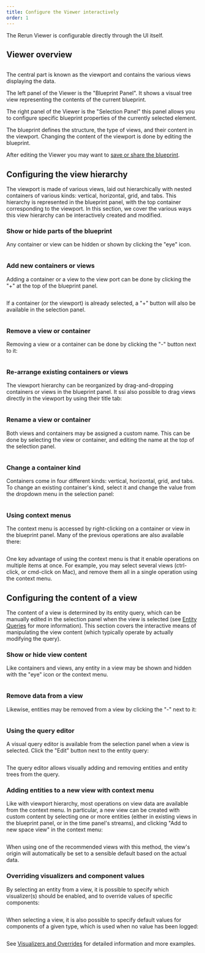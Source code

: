 ```yaml
---
title: Configure the Viewer interactively
order: 1
---
```


The Rerun Viewer is configurable directly through the UI itself.

## Viewer overview

<picture>
  <img src="https://static.rerun.io/overview/158a13691fe0364ed5d4dc420f5b2c39b60705cd/full.png" alt="">
  <source media="(max-width: 480px)" srcset="https://static.rerun.io/overview/158a13691fe0364ed5d4dc420f5b2c39b60705cd/480w.png">
  <source media="(max-width: 768px)" srcset="https://static.rerun.io/overview/158a13691fe0364ed5d4dc420f5b2c39b60705cd/768w.png">
  <source media="(max-width: 1024px)" srcset="https://static.rerun.io/overview/158a13691fe0364ed5d4dc420f5b2c39b60705cd/1024w.png">
  <source media="(max-width: 1200px)" srcset="https://static.rerun.io/overview/158a13691fe0364ed5d4dc420f5b2c39b60705cd/1200w.png">
</picture>


The central part is known as the viewport and contains the various views displaying the data.

The left panel of the Viewer is the "Blueprint Panel". It shows a visual tree view representing
the contents of the current blueprint.

The right panel of the Viewer is the "Selection Panel" this panel allows you to configure
specific blueprint properties of the currently selected element.

The blueprint defines the structure, the type of views, and their content in the viewport. Changing the content of the viewport is done by editing the blueprint.

After editing the Viewer you may want to [save or share the blueprint](./save-and-load.md).

## Configuring the view hierarchy

The viewport is made of various views, laid out hierarchically with nested containers of various kinds: vertical, horizontal, grid, and tabs. This hierarchy is represented in the blueprint panel, with the top container corresponding to the viewport. In this section, we cover the various ways this view hierarchy can be interactively created and modified.

### Show or hide parts of the blueprint

Any container or view can be hidden or shown by clicking the "eye" icon.

<picture style="zoom: 0.5">
  <img src="https://static.rerun.io/show_hide_btn/bbca385d4898ec220bfb91c430ea52d59553913e/full.png" alt="">
</picture>


### Add new containers or views

Adding a container or a view to the view port can be done by clicking the "+" at the top of the blueprint panel.

<picture style="zoom: 0.5">
  <img src="https://static.rerun.io/add_view/3933d7096846594304ddec2d51dda9c434d763bf/full.png" alt="">
</picture>


If a container (or the viewport) is already selected, a "+" button will also be available in the selection panel.

<picture style="zoom: 0.5">
  <img src="https://static.rerun.io/add_view_selection_panel/2daf01c80dcd2496b554e4376af702c7713a47dc/full.png" alt="">
  <source media="(max-width: 480px)" srcset="https://static.rerun.io/add_view_selection_panel/2daf01c80dcd2496b554e4376af702c7713a47dc/480w.png">
</picture>



### Remove a view or container

Removing a view or a container can be done by clicking the "-" button next to it:

<picture style="zoom: 0.5">
  <img src="https://static.rerun.io/remove/6b9d97e4297738b8aad89158e4d15420be362b4a/full.png" alt="">
</picture>


### Re-arrange existing containers or views

The viewport hierarchy can be reorganized by drag-and-dropping containers or views in the blueprint panel. It ssi also possible to drag views directly in the viewport by using their title tab:

<picture style="zoom: 0.5">
  <img src="https://static.rerun.io/drag_and_drop_viewport/8521fda375a2f6af15628b04ead4ba848cb8bc27/full.png" alt="">
  <source media="(max-width: 480px)" srcset="https://static.rerun.io/drag_and_drop_viewport/8521fda375a2f6af15628b04ead4ba848cb8bc27/480w.png">
</picture>


### Rename a view or container

Both views and containers may be assigned a custom name. This can be done by selecting the view or container, and editing the name at the top of the selection panel.

<picture style="zoom: 0.5">
  <img src="https://static.rerun.io/rename/9dcb63d36f1676568fb106ee55ab110438b63fa9/full.png" alt="">
  <source media="(max-width: 480px)" srcset="https://static.rerun.io/rename/9dcb63d36f1676568fb106ee55ab110438b63fa9/480w.png">
</picture>


### Change a container kind

Containers come in four different kinds: vertical, horizontal, grid, and tabs. To change an existing container's kind, select it and change the value from the dropdown menu in the selection panel:

<picture style="zoom: 0.5">
  <img src="https://static.rerun.io/container_kind/f123f2220d9e82d520af367b7af020179a4de675/full.png" alt="">
  <source media="(max-width: 480px)" srcset="https://static.rerun.io/container_kind/f123f2220d9e82d520af367b7af020179a4de675/480w.png">
</picture>



### Using context menus

The context menu is accessed by right-clicking on a container or view in the blueprint panel. Many of the previous operations are also available there:

<picture>
  <img src="https://static.rerun.io/context_menu_container/e90e4688f306187d902467b452fb7146eec1bf4b/full.png" alt="">
</picture>


One key advantage of using the context menu is that it enable operations on multiple items at once. For example, you may select several views (ctrl-click, or cmd-click on Mac), and remove them all in a single operation using the context menu.


## Configuring the content of a view

The content of a view is determined by its entity query, which can be manually edited in the selection panel when the view is selected (see [Entity Queries](../../reference/entity-queries.md) for more information). This section covers the interactive means of manipulating the view content (which typically operate by actually modifying the query).


### Show or hide view content

Like containers and views, any entity in a view may be shown and hidden with the "eye" icon or the context menu.

<picture style="zoom: 0.5">
  <img src="https://static.rerun.io/show_hide_entity/587a5d8fd763c0bade461bc54a66a4acdd087821/full.png" alt="">
</picture>


### Remove data from a view

Likewise, entities may be removed from a view by clicking the "-" next to it:

<picture style="zoom: 0.5">
  <img src="https://static.rerun.io/remove_entity/ec0447ca7e420bc9d19a7bf015cc39f88b42598a/full.png" alt="">
</picture>


### Using the query editor

A visual query editor is available from the selection panel when a view is selected. Click the "Edit" button next to the entity query:

<picture style="zoom: 0.5">
  <img src="https://static.rerun.io/add_remove_entity/4c5e536d4ca145058a8bc59a0b32267821663f06/full.png" alt="">
  <source media="(max-width: 480px)" srcset="https://static.rerun.io/add_remove_entity/4c5e536d4ca145058a8bc59a0b32267821663f06/480w.png">
</picture>

The query editor allows visually adding and removing entities and entity trees from the query.

### Adding entities to a new view with context menu

Like with viewport hierarchy, most operations on view data are available from the context menu. In particular, a new view can be created with custom content by selecting one or more entities (either in existing views in the blueprint panel, or in the time panel's streams), and clicking "Add to new space view" in the context menu:

<picture style="zoom: 0.5">
  <img src="https://static.rerun.io/add_to_new_view/87f2d5ffb3ef896c82f398cd3c3d1c7321d59073/full.png" alt="">
  <source media="(max-width: 480px)" srcset="https://static.rerun.io/add_to_new_view/87f2d5ffb3ef896c82f398cd3c3d1c7321d59073/480w.png">
  <source media="(max-width: 768px)" srcset="https://static.rerun.io/add_to_new_view/87f2d5ffb3ef896c82f398cd3c3d1c7321d59073/768w.png">
  <source media="(max-width: 1024px)" srcset="https://static.rerun.io/add_to_new_view/87f2d5ffb3ef896c82f398cd3c3d1c7321d59073/1024w.png">
</picture>

When using one of the recommended views with this method, the view's origin will automatically be set to a sensible default based on the actual data.

### Overriding visualizers and component values

By selecting an entity from a view, it is possible to specify which visualizer(s) should be enabled, and to override values of specific components:

<picture style="zoom: 0.5">
  <img src="https://static.rerun.io/visualizers/8ca9926398435e8b4c46eda91267a5454f6a75ba/full.png" alt="">
  <source media="(max-width: 480px)" srcset="https://static.rerun.io/visualizers/8ca9926398435e8b4c46eda91267a5454f6a75ba/480w.png">
</picture>

When selecting a view, it is also possible to specify default values for components of a given type, which is used when no value has been logged:

<picture style="zoom: 0.5">
  <img src="https://static.rerun.io/component_defaults/3330f16b246a523f9e9a9d8c3549cdc08660356f/full.png" alt="">
  <source media="(max-width: 480px)" srcset="https://static.rerun.io/component_defaults/3330f16b246a523f9e9a9d8c3549cdc08660356f/480w.png">
</picture>

See [Visualizers and Overrides](../../concepts/visualizers-and-overrides.md) for detailed information and more examples.


